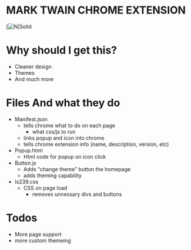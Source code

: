 # MARK TWAIN CHROME EXTENSION
[![N|Solid](http://is239.schoolwires.com/cms/lib/NY18000436/Centricity/Template/GlobalAssets/images///Logos/MT_Logo.png)
# Why should I get this?
  - Cleaner design
  - Themes
  - And much more

# Files And what they do
- Manifest.json
    - tells chrome what to do on each page
        - what css/js to run
    - links popup and icon into chrome
    - tells chrome extension info (name, description, version, etc)
- Popup.html
    - Html code for popup on icon click
- Button.js
  - Adds "change theme" button the homepage
  - adds theming capability
- Is239.css
    - CSS on page load
        - removes unnessary divs and buttons
# Todos
 - More page support
 - more custom themeing
